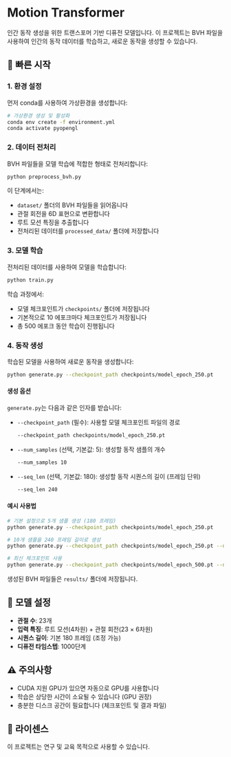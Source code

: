 # Motion Transformer

인간 동작 생성을 위한 트랜스포머 기반 디퓨전 모델입니다. 이 프로젝트는 BVH 파일을 사용하여 인간의 동작 데이터를 학습하고, 새로운 동작을 생성할 수 있습니다.

## 🚀 빠른 시작

### 1. 환경 설정

먼저 conda를 사용하여 가상환경을 생성합니다:

```bash
# 가상환경 생성 및 활성화
conda env create -f environment.yml
conda activate pyopengl
```

### 2. 데이터 전처리

BVH 파일들을 모델 학습에 적합한 형태로 전처리합니다:

```bash
python preprocess_bvh.py
```

이 단계에서는:
- `dataset/` 폴더의 BVH 파일들을 읽어옵니다
- 관절 회전을 6D 표현으로 변환합니다
- 루트 모션 특징을 추출합니다
- 전처리된 데이터를 `processed_data/` 폴더에 저장합니다

### 3. 모델 학습

전처리된 데이터를 사용하여 모델을 학습합니다:

```bash
python train.py
```

학습 과정에서:
- 모델 체크포인트가 `checkpoints/` 폴더에 저장됩니다
- 기본적으로 10 에포크마다 체크포인트가 저장됩니다
- 총 500 에포크 동안 학습이 진행됩니다

### 4. 동작 생성

학습된 모델을 사용하여 새로운 동작을 생성합니다:

```bash
python generate.py --checkpoint_path checkpoints/model_epoch_250.pt
```

#### 생성 옵션

`generate.py`는 다음과 같은 인자를 받습니다:

- `--checkpoint_path` (필수): 사용할 모델 체크포인트 파일의 경로
  ```bash
  --checkpoint_path checkpoints/model_epoch_250.pt
  ```

- `--num_samples` (선택, 기본값: 5): 생성할 동작 샘플의 개수
  ```bash
  --num_samples 10
  ```

- `--seq_len` (선택, 기본값: 180): 생성할 동작 시퀀스의 길이 (프레임 단위)
  ```bash
  --seq_len 240
  ```

#### 예시 사용법

```bash
# 기본 설정으로 5개 샘플 생성 (180 프레임)
python generate.py --checkpoint_path checkpoints/model_epoch_250.pt

# 10개 샘플을 240 프레임 길이로 생성
python generate.py --checkpoint_path checkpoints/model_epoch_250.pt --num_samples 10 --seq_len 240

# 최신 체크포인트 사용
python generate.py --checkpoint_path checkpoints/model_epoch_500.pt --num_samples 3 --seq_len 120
```

생성된 BVH 파일들은 `results/` 폴더에 저장됩니다.

## 🔧 모델 설정

- **관절 수**: 23개
- **입력 특징**: 루트 모션(4차원) + 관절 회전(23 × 6차원)
- **시퀀스 길이**: 기본 180 프레임 (조정 가능)
- **디퓨전 타임스텝**: 1000단계

## ⚠️ 주의사항

- CUDA 지원 GPU가 있으면 자동으로 GPU를 사용합니다
- 학습은 상당한 시간이 소요될 수 있습니다 (GPU 권장)
- 충분한 디스크 공간이 필요합니다 (체크포인트 및 결과 파일)

## 📄 라이센스

이 프로젝트는 연구 및 교육 목적으로 사용할 수 있습니다.
